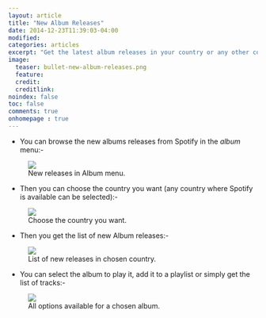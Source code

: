 ```yaml
---
layout: article
title: "New Album Releases"
date: 2014-12-23T11:39:03-04:00
modified:
categories: articles
excerpt: "Get the latest album releases in your country or any other country."
image:
  teaser: bullet-new-album-releases.png
  feature:
  credit: 
  creditlink:
noindex: false
toc: false
comments: true
onhomepage : true
---
```


* You can browse the new albums releases from Spotify in the *album* menu:-

<figure>
	<img src="{{ site.url }}/images/new-releases1.jpg">
	<figcaption>New releases in Album menu.</figcaption>
</figure>

* Then you can choose the country you want (any country where Spotify is available can be selected):-

<figure>
	<img src="{{ site.url }}/images/new-releases2.jpg">
	<figcaption>Choose the country you want.</figcaption>
</figure>

* Then you get the list of new Album releases:-

<figure>
	<img src="{{ site.url }}/images/new-releases3.jpg">
	<figcaption>List of new releases in chosen country.</figcaption>
</figure>

* You can select the album to play it, add it to a playlist or simply get the list of tracks:-

<figure>
	<img src="{{ site.url }}/images/new-releases4.jpg">
	<figcaption>All options available for a chosen album.</figcaption>
</figure>